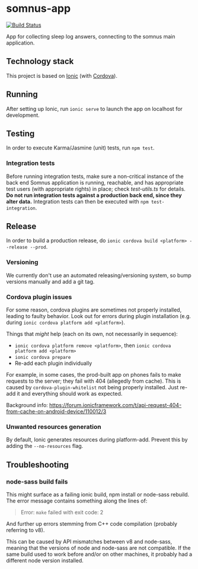 # somnus-app

[![Build Status](https://travis-ci.org/upkbs-chronobiology/somnus-app.svg?branch=master)](https://travis-ci.org/upkbs-chronobiology/somnus-app)

App for collecting sleep log answers, connecting to the somnus main application.

## Technology stack
This project is based on [Ionic](https://ionicframework.com/) (with [Cordova](https://cordova.apache.org/)).

## Running

After setting up Ionic, run `ionic serve` to launch the app on localhost for development.

## Testing

In order to execute Karma/Jasmine (unit) tests, run `npm test`.

### Integration tests

Before running integration tests, make sure a non-critical instance of the back end Somnus application is running, reachable, and has appropriate test users (with appropriate rights) in place; check *test-utils.ts* for details.
**Do not run integration tests against a production back end, since they alter data.**
Integration tests can then be executed with `npm test-integration`.

## Release

In order to build a production release, do `ionic cordova build <platform> --release --prod`.

### Versioning

We currently don't use an automated releasing/versioning system, so bump versions manually and add a git tag.

### Cordova plugin issues

For some reason, cordova plugins are sometimes not properly installed, leading to faulty behavior.
Look out for errors during plugin installation (e.g. during `ionic cordova platform add <platform>`).

Things that *might* help (each on its own, not necessarily in sequence):

- `ionic cordova platform remove <platform>`, then `ionic cordova platform add <platform>`
- `ionic cordova prepare`
- Re-add each plugin individually

For example, in some cases, the prod-built app on phones fails to make requests to the server; they fail with 404 (allegedly from cache).
This is caused by `cordova-plugin-whitelist` not being properly installed.
Just re-add it and everything should work as expected.

Background info: https://forum.ionicframework.com/t/api-request-404-from-cache-on-android-device/110012/3

### Unwanted resources generation

By default, Ionic generates resources during platform-add. Prevent this by adding the `--no-resources` flag.

## Troubleshooting

### node-sass build fails

This might surface as a failing ionic build, npm install or node-sass rebuild.
The error message contains something along the lines of:

> Error: `make` failed with exit code: 2

And further up errors stemming from C++ code compilation (probably referring to v8).

This can be caused by API mismatches between v8 and node-sass, meaning that the versions of node and node-sass are not compatible.
If the same build used to work before and/or on other machines, it probably had a different node version installed.
